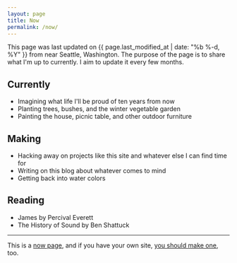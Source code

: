 ```yaml
---
layout: page
title: Now
permalink: /now/
---
```


This page was last updated on <time date="{{ page.last_modified_at | date_to_xmlschema }}" itemprop="dateModified">{{ page.last_modified_at | date: "%b %-d, %Y" }}</time> from near Seattle, Washington. The purpose of the page is to share what I'm up to currently. I aim to update it every few months.

## Currently
- Imagining what life I'll be proud of ten years from now
- Planting trees, bushes, and the winter vegetable garden
- Painting the house, picnic table, and other outdoor furniture

## Making
- Hacking away on projects like this site and whatever else I can find time for
- Writing on this blog about whatever comes to mind
- Getting back into water colors

## Reading
- James by Percival Everett
- The History of Sound by Ben Shattuck

----
This is a [now page](https://nownownow.com/about), and if you have your own site, [you should make one](https://nownownow.com/about), too.